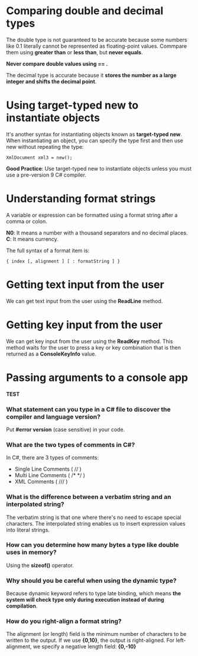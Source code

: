 # Comparing double and decimal types

The double type is not guaranteed to be accurate because some numbers like 0.1 literally cannot be represented as floating-point values.
Commpare them using **greater than** or **less than**, but **never equals**.

**Never compare double values using == .**

The decimal type is accurate because it **stores the number as a large integer and shifts the decimal point**.

# Using target-typed new to instantiate objects

It's another syntax for instantiating objects known as **target-typed new**. When instantiating an object, you can specify the type first and then use new without repeating the type:

```
XmlDocument xml3 = new();
```

**Good Practice**: Use target-typed new to instantiate objects unless you must use a pre-version 9 C# compiler.

# Understanding format strings

A variable or expression can be formatted using a format string after a comma or colon.

**N0**: It means a number with a thousand separators and no decimal places.
**C**: It means currency.

The full syntax of a format item is:
```
{ index [, alignment ] [ : formatString ] }
```

# Getting text input from the user

We can get text input from the user using the **ReadLine** method.

# Getting key input from the user

We can get key input from the user using the **ReadKey** method. This method waits for the user to press a key or key combination that is then returned as a **ConsoleKeyInfo** value.

# Passing arguments to a console app

**TEST**

### What statement can you type in a C# file to discover the compiler and language version?

Put **#error version** (case sensitive) in your code.

### What are the two types of comments in C#?

In C#, there are 3 types of comments:
* Single Line Comments ( // )
* Multi Line Comments ( /* */ )
* XML Comments ( /// )

### What is the difference between a verbatim string and an interpolated string?

The verbatim string is that one where there's no need to escape special characters.
The interpolated string enables us to insert expression values into literal strings.

### How can you determine how many bytes a type like double uses in memory?

Using the **sizeof()** operator.

### Why should you be careful when using the dynamic type?

Because dynamic keyword refers to type late binding, which means **the system will check type only during execution instead of during compilation**.

### How do you right-align a format string?

The alignment (or length) field is the minimum number of characters to be written to the output. If we use **{0,10}**, the output is right-aligned. For left-alignment, we specify a negative length field: **{0,-10}**